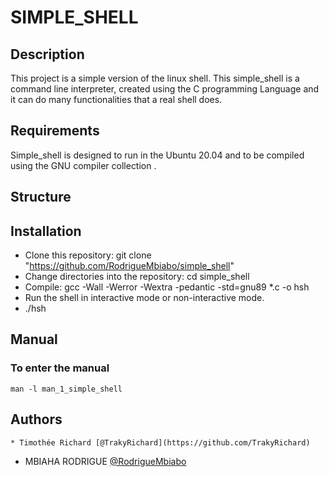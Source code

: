 # SIMPLE_SHELL

## Description
This project is a simple version of the linux shell. This simple_shell is a command line interpreter, created using the C programming Language and it can do many functionalities that a real shell does.

## Requirements

Simple_shell is designed to run in the Ubuntu 20.04 and to be compiled using the GNU compiler collection .

## Structure


## Installation

* Clone this repository: git clone "https://github.com/RodrigueMbiabo/simple_shell"
* Change directories into the repository: cd simple_shell
* Compile: gcc -Wall -Werror -Wextra -pedantic -std=gnu89 *.c -o hsh
* Run the shell in interactive mode or non-interactive mode.
* ./hsh

## Manual 

### To enter the manual 
```
man -l man_1_simple_shell
```

## Authors
```
* Timothée Richard [@TrakyRichard](https://github.com/TrakyRichard)
```
* MBIAHA RODRIGUE [@RodrigueMbiabo](https://github.com/RodrigueMbiabo)
```